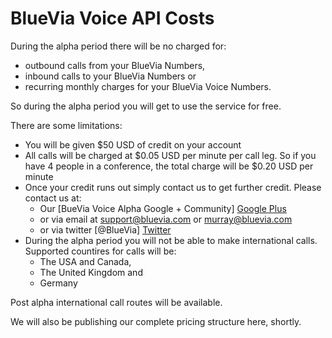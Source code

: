 # BlueVia Voice API Costs

During the alpha period there will be no charged for:

* outbound calls from your BlueVia Numbers,
* inbound calls to your BlueVia Numbers or
* recurring monthly charges for your BlueVia Voice Numbers.

So during the alpha period you will get to use the service for free.

There are some limitations:

* You will be given $50 USD of credit on your account
* All calls will be charged at $0.05 USD per minute per call leg. So if you have 4 people in a conference, the total charge will be $0.20 USD per minute
* Once your credit runs out simply contact us to get further credit. Please contact us at:
	* Our [BueVia Voice Alpha Google + Community] [Google Plus] 
	* or via email at <support@bluevia.com> or <murray@bluevia.com>
	* or via twitter [@BlueVia] [Twitter]
* During the alpha period you will not be able to make international calls. Supported countires for calls will be:
	* The USA and Canada,
	* The United Kingdom and
	* Germany
	
Post alpha international call routes will be available. 

We will also be publishing our complete pricing structure here, shortly.
	
[Google Plus]: https://plus.google.com/communities/104784860831998486037
[Twitter]: http://twitter.com/BlueVia


